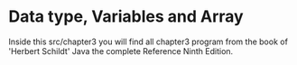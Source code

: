 # Data type, Variables and Array
Inside this src/chapter3 you will find all chapter3 program  from the book of 'Herbert Schildt' Java the complete Reference Ninth Edition.